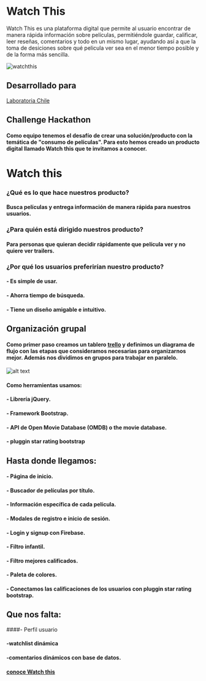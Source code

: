 # Watch This

Watch This es una plataforma digital que permite al usuario encontrar de manera rápida información sobre películas, permitiéndole guardar, calificar, leer reseñas, comentarios y todo en un mismo lugar, ayudando así a que la toma de desiciones sobre qué pelicula ver sea en el menor tiempo posible y de la forma más sencilla.

![watchthis](https://user-images.githubusercontent.com/32287743/37947937-1045c9de-3164-11e8-8850-f04386ae13d5.png)

## Desarrollado para
[Laboratoria Chile](https://laboratoria.la)

## Challenge Hackathon

####     Como equipo tenemos el desafío de crear una solución/producto con la temática de "consumo de películas". Para esto hemos creado un producto digital llamado **Watch this** que te invitamos a conocer.

# Watch this

### ¿Qué es lo que hace nuestros producto?
####  Busca películas y entrega información de manera rápida para nuestros usuarios. 

### ¿Para quién está dirigido nuestros producto?
####  Para personas que quieran decidir rápidamente que película ver y no quiere ver trailers.

### ¿Por qué los usuarios preferirían nuestro producto?
####  - Es simple de usar.
####  - Ahorra tiempo de búsqueda.
####  - Tiene un diseño amigable e intuitivo.




## Organización grupal
####  Como primer paso creamos un tablero [trello](https://trello.com/b/wW4UpUpp/planificaci%C3%B3n-hackathon) y definimos un diagrama de flujo con las etapas que consideramos necesarias para organizarnos mejor. Además nos dividimos en grupos para trabajar en paralelo.
![alt text](https://github.com/meliveloz/hackathon/blob/master/assets/img/trello.jpg)
#### Como herramientas usamos:
#### - Librería jQuery.
#### - Framework Bootstrap.
#### - API de Open Movie Database (OMDB) o the movie database.
#### - pluggin star rating bootstrap


## Hasta donde llegamos:
#### - Página de inicio.
#### - Buscador de películas por título.
#### - Información específica de cada película.
#### - Modales de registro e inicio de sesión.
#### - Login y signup con Firebase.
#### - Filtro infantil.
#### - Filtro mejores calificados.
#### - Paleta de colores.
#### - Conectamos las calificaciones de los usuarios con pluggin star rating bootstrap.

## Que nos falta:
####- Perfil usuario
#### -watchlist dinámica
#### -comentarios dinámicos con base de datos.



#### [conoce Watch this](https://meliveloz.github.io/hackathon/index.html)
